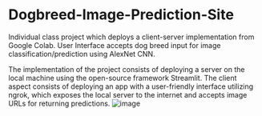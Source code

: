 # Dogbreed-Image-Prediction-Site
Individual class project which deploys a client-server implementation from Google Colab. User Interface accepts dog breed input for image classification/prediction using AlexNet CNN.

The implementation of the project consists of deploying a server on the local machine using the open-source framework Streamlit. The client aspect consists of deploying an app with a user-friendly interface utilizing ngrok, which exposes the local server to the internet and accepts image URLs for returning predictions. ![image](https://github.com/ediaz029/Dogbreed-Image-Prediction-Site/assets/112585936/4019d371-ed44-4878-963e-67c876718aaa)
